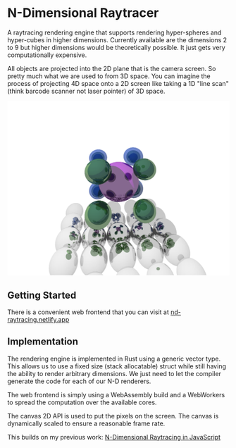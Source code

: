 # N-Dimensional Raytracer

A raytracing rendering engine that supports rendering hyper-spheres and hyper-cubes in higher dimensions. Currently available are the dimensions 2 to 9 but higher dimensions would be theoretically possible. It just gets very computationally expensive.

All objects are projected into the 2D plane that is the camera screen. So pretty much what we are used to from 3D space. You can imagine the process of projecting 4D space onto a 2D screen like taking a 1D "line scan" (think barcode scanner not laser pointer) of 3D space.

![demo](./demo.png)

## Getting Started

There is a convenient web frontend that you can visit at [nd-raytracing.netlify.app](https://nd-raytracing.netlify.app/)

## Implementation

The rendering engine is implemented in Rust using a generic vector type. This allows us to use a fixed size (stack allocatable) struct while still having the ability to render arbitrary dimensions. We just need to let the compiler generate the code for each of our N-D renderers.

The web frontend is simply using a WebAssembly build and a WebWorkers to spread the computation over the available cores.

The canvas 2D API is used to put the pixels on the screen. The canvas is dynamically scaled to ensure a reasonable frame rate.

This builds on my previous work: [N-Dimensional Raytracing
 in JavaScript](https://github.com/MoritzKn/nd-raytracing-js)
